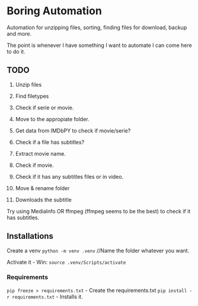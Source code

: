 # Boring Automation

Automation for unzipping files, sorting, finding files for download, backup and more.

The point is whenever I have something I want to automate I can come here to do it.

## TODO

1. Unzip files
1. Find filetypes
1. Check if serie or movie.
1. Move to the appropiate folder.
1. Get data from IMDbPY to check if movie/serie?
1. Check if a file has subtitles?


1. Extract movie name.
1. Check if movie.
1. Check if it has any subtitles files or in video.
1. Move & rename folder
1. Downloads the subtitle


Try using MediaInfo OR ffmpeg (ffmpeg seems to be the best) to check if it has subtitles.

## Installations

Create a venv `python -m venv .venv` //Name the folder whatever you want.

Activate it - Win: `source .venv/Scripts/activate` <!--  Mac: `source .venv/bin/activate` -->

### Requirements

`pip freeze > requirements.txt` - Create the requirements.txt
`pip install -r requirements.txt` - Installs it.